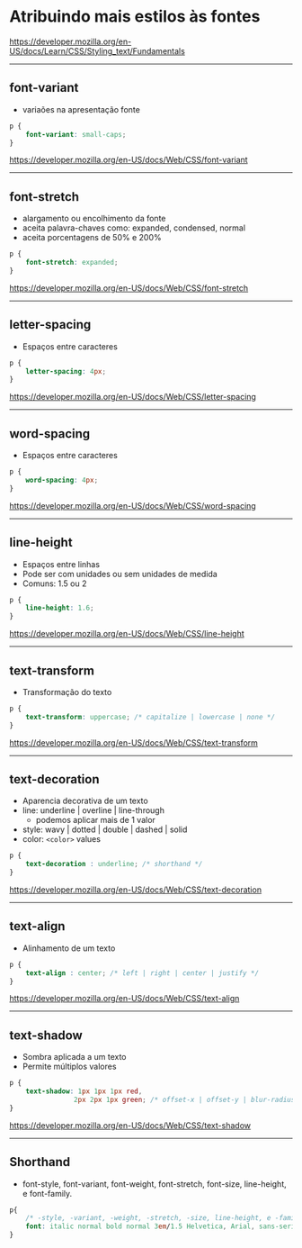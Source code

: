 # Atribuindo mais estilos às fontes

https://developer.mozilla.org/en-US/docs/Learn/CSS/Styling_text/Fundamentals

--------------------------------------

## font-variant

* variaões na apresentação fonte

```css
p {
    font-variant: small-caps;
}
```
https://developer.mozilla.org/en-US/docs/Web/CSS/font-variant

--------------------------------------

## font-stretch

* alargamento ou encolhimento da fonte
* aceita palavra-chaves como: expanded, condensed, normal
* aceita porcentagens de 50% e 200%

```css
p {
    font-stretch: expanded;
}
```

https://developer.mozilla.org/en-US/docs/Web/CSS/font-stretch

--------------------------------------

## letter-spacing

* Espaços entre caracteres

```css
p {
    letter-spacing: 4px;
}
```

https://developer.mozilla.org/en-US/docs/Web/CSS/letter-spacing

--------------------------------------

## word-spacing 

* Espaços entre caracteres

```css
p {
    word-spacing: 4px;
}
```

https://developer.mozilla.org/en-US/docs/Web/CSS/word-spacing

--------------------------------------

## line-height 

* Espaços entre linhas 
* Pode ser com unidades ou sem unidades de medida 
* Comuns:  1.5 ou 2 

```css
p { 
    line-height: 1.6; 
}    
```
   
https://developer.mozilla.org/en-US/docs/Web/CSS/line-height

--------------------------------------

## text-transform 

* Transformação do texto 

```css
p { 
    text-transform: uppercase; /* capitalize | lowercase | none */ 
}     
```

https://developer.mozilla.org/en-US/docs/Web/CSS/text-transform

--------------------------------------

## text-decoration 

* Aparencia decorativa de um texto 
* line: underline | overline | line-through 
    * podemos aplicar mais de 1 valor 
* style: wavy | dotted | double | dashed | solid 
* color: `<color>` values 
```css 
p { 
    text-decoration : underline; /* shorthand */
} 
```

https://developer.mozilla.org/en-US/docs/Web/CSS/text-decoration

--------------------------------------

## text-align 

* Alinhamento de um texto 

```css
p { 
    text-align : center; /* left | right | center | justify */
} 
```
https://developer.mozilla.org/en-US/docs/Web/CSS/text-align

--------------------------------------

## text-shadow 

* Sombra aplicada a um texto 
* Permite múltiplos valores 

```css
p { 
    text-shadow: 1px 1px 1px red, 
                2px 2px 1px green; /* offset-x | offset-y | blur-radius | color */ 
}
```

https://developer.mozilla.org/en-US/docs/Web/CSS/text-shadow

--------------------------------------

## Shorthand 

* font-style, font-variant, font-weight, font-stretch, font-size, line-height, e font-family. 

```css
p{ 
    /* -style, -variant, -weight, -stretch, -size, line-height, e -family. */ 
    font: italic normal bold normal 3em/1.5 Helvetica, Arial, sans-serif; 
}
```


